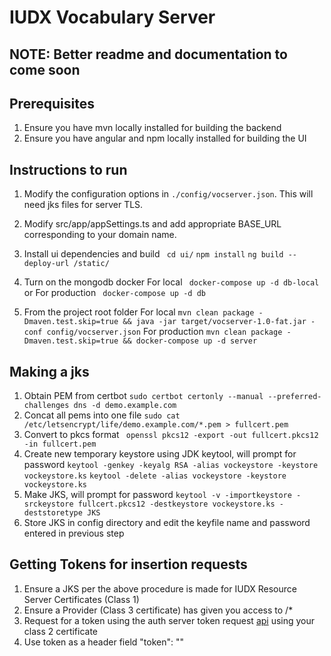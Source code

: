 # IUDX Vocabulary Server

## NOTE: Better readme and documentation to come soon

## Prerequisites 
1. Ensure you have mvn locally installed for building the backend
1. Ensure you have angular and npm locally installed for building the UI

## Instructions to run 

1. Modify the configuration options in `./config/vocserver.json`. This will need jks files for server TLS.
2. Modify src/app/appSettings.ts and add appropriate BASE_URL corresponding to your domain name.
3. Install ui dependencies and build
   ` cd ui/` 
   `npm install` 
   `ng build --deploy-url /static/` 
   
4. Turn on the mongodb docker 
For local
` docker-compose up -d db-local` 
or
For production
` docker-compose up -d db` 

5. From the project root folder 
For local
` mvn clean package -Dmaven.test.skip=true && java -jar target/vocserver-1.0-fat.jar -conf config/vocserver.json
`
For production
` mvn clean package -Dmaven.test.skip=true && docker-compose up -d server
`


## Making a jks 

1. Obtain PEM from certbot 
`sudo certbot certonly --manual --preferred-challenges dns -d demo.example.com`
2. Concat all pems into one file 
`sudo cat /etc/letsencrypt/life/demo.example.com/*.pem > fullcert.pem`
3. Convert to pkcs format 
` openssl pkcs12 -export -out fullcert.pkcs12 -in fullcert.pem`
4. Create new temporary keystore using JDK keytool, will prompt for password 
`keytool -genkey -keyalg RSA -alias vockeystore -keystore vockeystore.ks` 
`keytool -delete -alias vockeystore -keystore vockeystore.ks` 
5. Make JKS, will prompt for password 
`keytool -v -importkeystore -srckeystore fullcert.pkcs12 -destkeystore vockeystore.ks -deststoretype JKS`
6. Store JKS in config directory and edit the keyfile name and password entered in previous step


## Getting Tokens for insertion requests
1. Ensure a JKS per the above procedure is made for IUDX Resource Server Certificates (Class 1)
2. Ensure a Provider (Class 3 certificate) has given you access to <voc-server-url>/*
3. Request for a token using the auth server token request [api](http://auth.iudx.org.in/token.html) using your class 2 certificate
4. Use token as a header field "token": "<token>"
